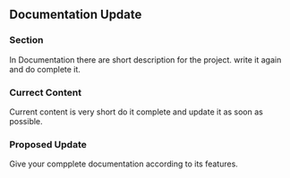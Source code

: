 ## Documentation Update

### Section
  In Documentation there are short description for the project.
  write it again and do complete it.

### Currect Content
  Current content is very short do it complete and update it as soon as possible.

### Proposed Update
  Give your compplete documentation according to its features.
  
